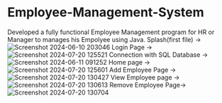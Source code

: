 # Employee-Management-System
Developed a fully functional Employee Management program for HR or Manager to manages his Empolyee using Java.
Splash(first file) -> ![Screenshot 2024-06-10 203046](https://github.com/user-attachments/assets/b3b87c79-0c2f-44a2-9fc8-a30d1d25b998)
Login Page -> ![Screenshot 2024-07-20 125521](https://github.com/user-attachments/assets/23623bc0-b7f2-45b3-900b-fdbc92e485ab)
Connection with SQL Database ->![Screenshot 2024-06-11 091252](https://github.com/user-attachments/assets/2a630bf6-cd01-4592-9e32-db11737ea873)
Home page -> ![Screenshot 2024-07-20 125601](https://github.com/user-attachments/assets/b7f25b4b-9e3a-4be8-b780-2ea086d3be41)
Add Employee Page -> ![Screenshot 2024-07-20 130427](https://github.com/user-attachments/assets/f9ab4768-fc40-4bb6-9ca0-c59bd8e03c51)
View Employee page -> ![Screenshot 2024-07-20 130613](https://github.com/user-attachments/assets/246014cd-d967-4b26-96d5-1e256fbc0dc9)
Remove Employee Page-> ![Screenshot 2024-07-20 130704](https://github.com/user-attachments/assets/24f14654-1638-4df2-9a54-f54e7321191c)






